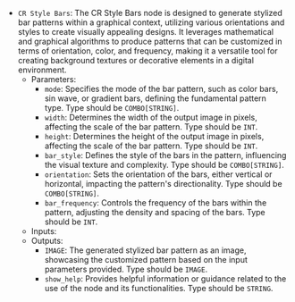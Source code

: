 - `CR Style Bars`: The CR Style Bars node is designed to generate stylized bar patterns within a graphical context, utilizing various orientations and styles to create visually appealing designs. It leverages mathematical and graphical algorithms to produce patterns that can be customized in terms of orientation, color, and frequency, making it a versatile tool for creating background textures or decorative elements in a digital environment.
    - Parameters:
        - `mode`: Specifies the mode of the bar pattern, such as color bars, sin wave, or gradient bars, defining the fundamental pattern type. Type should be `COMBO[STRING]`.
        - `width`: Determines the width of the output image in pixels, affecting the scale of the bar pattern. Type should be `INT`.
        - `height`: Determines the height of the output image in pixels, affecting the scale of the bar pattern. Type should be `INT`.
        - `bar_style`: Defines the style of the bars in the pattern, influencing the visual texture and complexity. Type should be `COMBO[STRING]`.
        - `orientation`: Sets the orientation of the bars, either vertical or horizontal, impacting the pattern's directionality. Type should be `COMBO[STRING]`.
        - `bar_frequency`: Controls the frequency of the bars within the pattern, adjusting the density and spacing of the bars. Type should be `INT`.
    - Inputs:
    - Outputs:
        - `IMAGE`: The generated stylized bar pattern as an image, showcasing the customized pattern based on the input parameters provided. Type should be `IMAGE`.
        - `show_help`: Provides helpful information or guidance related to the use of the node and its functionalities. Type should be `STRING`.
